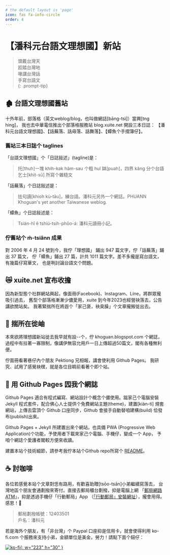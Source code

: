 ```yaml
---
# the default layout is 'page'
icon: fas fa-info-circle
order: 4
---
```


# 【潘科元台語文理想國】新站

> 頭戴台灣天  
> 跤踏台灣地  
> 喙講台灣話  
> 手寫台語文  
{: .prompt-tip}

## 🏚️ 台語文理想國舊站

十外年前，部落格（英文weblog/blog，也叫做網誌\[bāng-tsì\]）當興\[tng hing\]，
我也去中華電信推出个部落格服務站 blog.xuite.net 開設三本日誌：
【潘科元台語文理想國】、【話蕪落、話毋落、話舞落】、【蟫魚个手摺簿仔】。

### 舊站三本日誌个 taglines

「台語文理想國」个「日誌敍述」(tagline)是：  
> 托\[thuh\]一塊 khih-kak hâm-sau 个粗 huî 缽\[puah\]，四界 kâng 分个台語乞士\[khit-sū\] 所寫个雜糙文

「話蕪落」个日誌敍述是：  
> 抾句讀\[khioh kù-tāu\]，練台語。潘科元另外一个網誌。PHUANN Khoguan's yet another Taiwanese weblog.

「蟫魚」个日誌敍述是：  
> Tsián-hî ê tshiú-tsih-phōo-á: 潘科元讀冊小記。

### 佇舊站个 m̄-tsiânn 成果

對 2006 年 4 月 24 號到今，我佇「理想國」 鋪出 947 篇文字，佇「話蕪落」鋪出 37 篇文，
佇「蟫魚」鋪出 27 篇，計共 1011 篇文字。差不多攏是寫台語文，有幾篇仔寫華文，
也是咧討論台語文个問題。

## 😿 xuite.net 宣布收擔

因為新型態个社群網站興起，像面冊(Facebook)、Instagram、Line，將群眾攏吸引過去，
舊型个部落格漸漸少儂愛用，xuite 到今年2023也經營袂落去，公告講欲關站矣。
我著緊揣所在將遐个「家己褒，袂臭臊」个文章攏搬徙出去。

## 🪺 揣所在徙岫

本來欲將理想國新站徙去我早就有設\-\-个，佇 khoguan.blogspot.com 个網誌，
過程中有拄著一寡限制，像講伊無容允用戶一日上傳超過50篇文，閣有各種無利便。

佇面冊看著巷仔內个朋友 Pektiong 兄相報，講會使利用 Github Pages。
我研究、試用了感覺袂䆀，就是各位目睭前看著个即个站。

## 🏡 用 Github Pages 囥我个網誌

Github Pages 適合有程式編寫、網站設計个概念个儂使用。踮家己个電腦安裝
Jekyll 程式套件，配合佛心人士提供个免費網站主題(theme)，建置\[kiàn-tì\]
規套網站，上傳去雲頂个 Github 口座同步，Github 會接手自動替咱建構(build)
佮發布(publish)出來。

Github Pages + Jekyll 所建置出來个網站，也具備 PWA (Progressive
Web Application)个功能，予使用者下載來家己个電腦、手機仔，變成一个 App，
予咱个網誌个愛護者閣較方便來收讀。

建置本站个技術細節，請參考我佇本站个Github repo所寫个
[README](https://github.com/khoguan/khoguan.github.io#readme)。

## ☕️ 討咖啡

各位若感覺本站个文章對恁有路用，有歡喜助贈\[tsōo-tsān\]小弟繼續寫落去，
台灣地區个朋友會通劃撥來寄付。直接去郵局櫃台劃撥，抑是電腦上網
「[郵局網路ATM](https://webatm.post.gov.tw/)」，抑是透過手機仔「行動郵局」App
（[「行動郵局」安裝網址](https://www.post.gov.tw/post/internet/Group/QRCODE.jsp)），攏會用得。感恩！🤗   

> 郵局劃撥帳號：12403501  
> 戶名：潘科元

若是海外个朋友，有「非台灣」个 Paypal 口座抑是信用卡，就會使得利用
ko-fi.com 个服務來支持小弟，金額單位是美金，勞力！請點下面个鈕仔：

[![ko-fi](https://ko-fi.com/img/githubbutton_sm.svg){: w="223" h="30" }](https://ko-fi.com/J3J3KOCDI)
